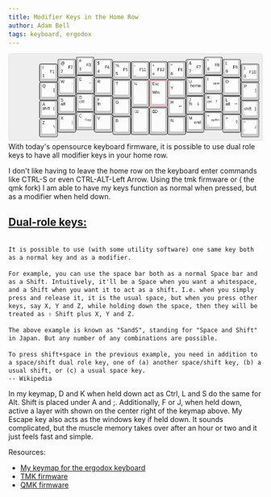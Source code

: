 ```yaml
---
title: Modifier Keys in the Home Row
author: Adam Bell
tags: keyboard, ergodox
---
```

![](/images/keyboard-layout_ergodox.png)
With today's opensource keyboard firmware, it is possible to use dual role keys to have all modifier keys in your home row.
<!--more-->

I don't like having to leave the home row on the keyboard enter commands like CTRL-S or even CTRL-ALT-Left Arrow.  Using the tmk firmware or ( the qmk fork) I am able to have my keys function as normal when pressed, but as a modifier when held down.

## [Dual-role keys:](https://en.wikipedia.org/wiki/Modifier_key#Dual-role_keys)
```

It is possible to use (with some utility software) one same key both as a normal key and as a modifier.

For example, you can use the space bar both as a normal Space bar and as a Shift. Intuitively, it'll be a Space when you want a whitespace, and a Shift when you want it to act as a shift. I.e. when you simply press and release it, it is the usual space, but when you press other keys, say X, Y and Z, while holding down the space, then they will be treated as ⇧ Shift plus X, Y and Z.

The above example is known as "SandS", standing for "Space and Shift" in Japan. But any number of any combinations are possible.

To press shift+space in the previous example, you need in addition to a space/shift dual role key, one of (a) another space/shift key, (b) a usual shift, or (c) a usual space key.
-- Wikipedia

```

In my keymap, D and K when held down act as Ctrl, L and S do the same for Alt.  Shift is placed under A and ;.  Additionally, F or J, when held down, active a layer with shown on the center right of the keymap above.  My Escape key also acts as the windows key if held down.  It sounds complicated, but the muscle memory takes over after an hour or two and it just feels fast and simple.

Resources:

 * [My keymap for the ergodox keyboard](https://github.com/agbell/tmk_keyboard/blob/cub_layout/keyboard/ergodox/keymap_adam.h)
 * [TMK firmware](https://github.com/tmk/tmk_keyboard)
 * [QMK firmware](https://github.com/jackhumbert/qmk_firmware)
